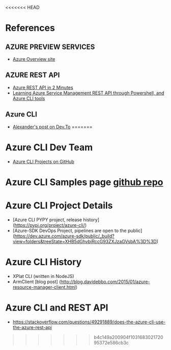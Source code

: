 <<<<<<< HEAD
# References

## AZURE PREVIEW SERVICES

- [Azure Overview site](https://azure-overview.com/Home/Index)

## AZURE REST API

- [Azure REST API in 2 Minutes](https://youtu.be/fh37VQ3_exk)
- [Learning Azure Service Management REST API through Powershell, and Azure CLI tools](https://docs.microsoft.com/en-us/archive/blogs/mast/learning-azure-service-management-rest-api-through-powershell-and-azure-cli-tools)

## Azure CLI

- [Alexander's post on Dev.To](https://dev.to/techwatching/good-bye-azure-portal-welcome-azure-cli-oo2)
=======
# Azure CLI Dev Team
- [Azure CLI Projects on GitHub](https://github.com/Azure/azure-cli/projects)

# Azure CLI Samples page [github repo](https://github.com/Azure-Samples/azure-cli-samples)

# Azure CLI Project Details 
- [Azure CLI PYPY project, release history] (https://pypi.org/project/azure-cli/)
- [Azure-SDK DevOps Project, pipelines are open to the public] (https://dev.azure.com/azure-sdk/public/_build?view=folders&treeState=XHB5dGhvbiRccG93ZXJzaGVsbA%3D%3D)

# Azure CLI History
- XPlat CLI (written in NodeJS)
- ArmClient [blog post] (http://blog.davidebbo.com/2015/01/azure-resource-manager-client.html)

# Azure CLI and REST API
- https://stackoverflow.com/questions/49291889/does-the-azure-cli-use-the-azure-rest-api
>>>>>>> b4c149a200904f103168302172095372e586cb3c

